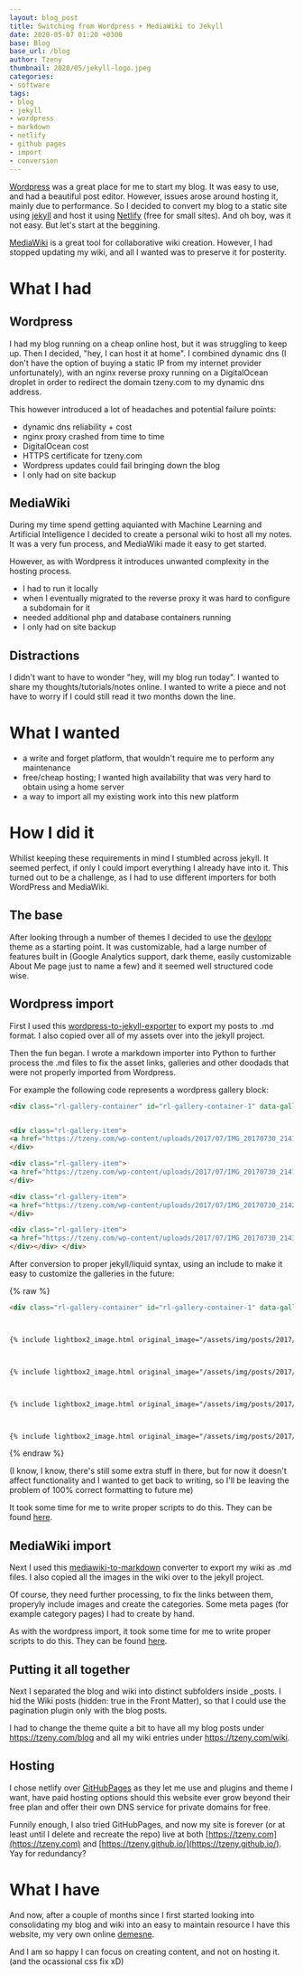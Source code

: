 ```yaml
---
layout: blog_post
title: Switching from Wordpress + MediaWiki to Jekyll
date: 2020-05-07 01:20 +0300
base: Blog
base_url: /blog 
author: Tzeny
thumbnail: 2020/05/jekyll-logo.jpeg
categories:
- software
tags:
- blog
- jekyll
- wordpress
- markdown
- netlify
- github pages
- import
- conversion
---
```


[Wordpress](https://wordpress.com/) was a great place for me to start my blog. It was easy to use, and had a beautiful post editor. However, issues arose around hosting it, mainly due to performance. So I decided to convert my blog to a static site using [jekyll](https://jekyllrb.com/) and host it using [Netlify](https://www.netlify.com/) (free for small sites). And oh boy, was it not easy. But let's start at the beggining.

[MediaWiki](https://www.mediawiki.org/wiki/MediaWiki) is a great tool for collaborative wiki creation. However, I had stopped updating my wiki, and all I wanted was to preserve it for posterity. 

# What I had
## Wordpress

I had my blog running on a cheap online host, but it was struggling to keep up. Then I decided, "hey, I can host it at home". I combined dynamic dns (I don't have the option of buying a static IP from my internet provider unfortunately), with an nginx reverse proxy running on a DigitalOcean droplet in order to redirect the domain tzeny.com to my dynamic dns address.

This however introduced a lot of headaches and potential failure points: 
- dynamic dns reliability + cost
- nginx proxy crashed from time to time 
- DigitalOcean cost
- HTTPS certificate for tzeny.com
- Wordpress updates could fail bringing down the blog
- I only had on site backup

## MediaWiki

During my time spend getting aquianted with Machine Learning and Artificial Intelligence I decided to create a personal wiki to host all my notes. It was a very fun process, and MediaWiki made it easy to get started.

However, as with Wordpress it introduces unwanted complexity in the hosting process. 
- I had to run it locally
- when I eventually migrated to the reverse proxy it was hard to configure a subdomain for it
- needed additional php and database containers running
- I only had on site backup

## Distractions

I didn't want to have to wonder "hey, will my blog run today". I wanted to share my thoughts/tutorials/notes online. I wanted to write a piece and not have to worry if I could still read it two months down the line.

# What I wanted
- a write and forget platform, that wouldn't require me to perform any maintenance
- free/cheap hosting; I wanted high availability that was very hard to obtain using a home server
- a way to import all my existing work into this new platform

# How I did it
Whilist keeping these requirements in mind I stumbled across jekyll. It seemed perfect, if only I could import everything I already have into it. This turned out to be a challenge, as I had to use different importers for both WordPress and MediaWiki. 

## The base
After looking through a number of themes I decided to use the [devlopr](https://github.com/sujaykundu777/devlopr-jekyll) theme as a starting point. It was customizable, had a large number of features built in (Google Analytics support, dark theme, easily customizable About Me page just to name a few) and it seemed well structured code wise.

## Wordpress import
First I used this [wordpress-to-jekyll-exporter](https://github.com/benbalter/wordpress-to-jekyll-exporter) to export my posts to .md format. I also copied over all of my assets over into the jekyll project.

Then the fun began. I wrote a markdown importer into Python to further process the .md files to fix the asset links, galleries and other doodads that were not properly imported from Wordpress. 

For example the following code represents a wordpress gallery block: 

``` html
<div class="rl-gallery-container" id="rl-gallery-container-1" data-gallery_id="0"> <div class="rl-gallery rl-basicgrid-gallery " id="rl-gallery-1" data-gallery_no="1"> 


<div class="rl-gallery-item">
<a href="https://tzeny.com/wp-content/uploads/2017/07/IMG_20170730_214102.jpg" title="Front view, turned off" data-rl_title="Front view, turned off" class="rl-gallery-link" data-rl_caption="" data-rel="lightbox-gallery-1"><img src="https://tzeny.com/wp-content/uploads/2017/07/IMG_20170730_214102-300x225.jpg" width="300" height="225" /><span class="rl-gallery-caption"><span class="rl-gallery-item-title">Front view, turned off</span></span></a>
</div>

<div class="rl-gallery-item">
<a href="https://tzeny.com/wp-content/uploads/2017/07/IMG_20170730_214125.jpg" title="The brains behind AIA, a Raspberry Pi 3" data-rl_title="The brains behind AIA, a Raspberry Pi 3" class="rl-gallery-link" data-rl_caption="" data-rel="lightbox-gallery-1"><img src="https://tzeny.com/wp-content/uploads/2017/07/IMG_20170730_214125-300x225.jpg" width="300" height="225" /><span class="rl-gallery-caption"><span class="rl-gallery-item-title">The brains behind AIA, a Raspberry Pi 3</span></span></a>
</div>

<div class="rl-gallery-item">
<a href="https://tzeny.com/wp-content/uploads/2017/07/IMG_20170730_214218.jpg" title="Standard Raspbian with PIXEL desktop" data-rl_title="Standard Raspbian with PIXEL desktop" class="rl-gallery-link" data-rl_caption="" data-rel="lightbox-gallery-1"><img src="https://tzeny.com/wp-content/uploads/2017/07/IMG_20170730_214218-300x225.jpg" width="300" height="225" /><span class="rl-gallery-caption"><span class="rl-gallery-item-title">Standard Raspbian with PIXEL desktop</span></span></a>
</div>

<div class="rl-gallery-item">
<a href="https://tzeny.com/wp-content/uploads/2017/07/IMG_20170730_214318.jpg" title="Kodi player, showing the music folders on a USB memory stick" data-rl_title="Kodi player, showing the music folders on a USB memory stick" class="rl-gallery-link" data-rl_caption="" data-rel="lightbox-gallery-1"><img src="https://tzeny.com/wp-content/uploads/2017/07/IMG_20170730_214318-300x225.jpg" width="300" height="225" /><span class="rl-gallery-caption"><span class="rl-gallery-item-title">Kodi player, showing the music folders on a USB memory stick</span></span></a>
</div></div> </div>
```

After conversion to proper jekyll/liquid syntax, using an include to make it easy to customize the galleries in the future:

{% raw %}
``` html
<div class="rl-gallery-container" id="rl-gallery-container-1" data-gallery_id="0"> <div class="rl-gallery rl-basicgrid-gallery " id="rl-gallery-1" data-gallery_no="1"> 



{% include lightbox2_image.html original_image="/assets/img/posts/2017/07/IMG_20170730_214102.jpg" thumbnail_image="/assets/img/posts/2017/07/IMG_20170730_214102-300x225.jpg" caption="Front view, turned off" set_name="set_1" %}



{% include lightbox2_image.html original_image="/assets/img/posts/2017/07/IMG_20170730_214125.jpg" thumbnail_image="/assets/img/posts/2017/07/IMG_20170730_214125-300x225.jpg" caption="The brains behind AIA, a Raspberry Pi 3" set_name="set_1" %}



{% include lightbox2_image.html original_image="/assets/img/posts/2017/07/IMG_20170730_214218.jpg" thumbnail_image="/assets/img/posts/2017/07/IMG_20170730_214218-300x225.jpg" caption="Standard Raspbian with PIXEL desktop" set_name="set_1" %}



{% include lightbox2_image.html original_image="/assets/img/posts/2017/07/IMG_20170730_214318.jpg" thumbnail_image="/assets/img/posts/2017/07/IMG_20170730_214318-300x225.jpg" caption="Kodi player, showing the music folders on a USB memory stick" set_name="set_1" %}</div> </div>
```
{% endraw %}

(I know, I know, there's still some extra stuff in there, but for now it doesn't affect functionality and I wanted to get back to writing, so I'll be leaving the problem of 100% correct formatting to future me)

It took some time for me to write proper scripts to do this. They can be found [here](https://github.com/Tzeny/tzeny.github.io/tree/master/assets/python).

## MediaWiki import

Next I used this [mediawiki-to-markdown](https://github.com/philipashlock/mediawiki-to-markdown) converter to export my wiki as .md files. I also copied all the images in the wiki over to the jekyll project.

Of course, they need further processing, to fix the links between them, properyly include images and create the categories. Some meta pages (for example category pages) I had to create by hand.

As with the wordpress import, it took some time for me to write proper scripts to do this. They can be found [here](https://github.com/Tzeny/tzeny.github.io/tree/master/assets/python).

## Putting it all together

Next I separated the blog and wiki into distinct subfolders inside _posts. I hid the Wiki posts (hidden: true in the Front Matter), so that I could use the pagination plugin only with the blog posts. 

I had to change the theme quite a bit to have all my blog posts under https://tzeny.com/blog and all my wiki entries under https://tzeny.com/wiki.

## Hosting

I chose netlify over [GitHubPages](https://pages.github.com/) as they let me use and plugins and theme I want, have paid hosting options should this website ever grow beyond their free plan and offer their own DNS service for private domains for free.

Funnily enough, I also tried GitHubPages, and now my site is forever (or at least until I delete and recreate the repo) live at both [https://tzeny.com](https://tzeny.com) and [https://tzeny.github.io/](https://tzeny.github.io/). Yay for redundancy?

# What I have

And now, after a couple of months since I first started looking into consolidating my blog and wiki into an easy to maintain resource I have this website, my very own online [demesne](https://en.wikipedia.org/wiki/Demesne). 

And I am so happy I can focus on creating content, and not on hosting it. (and the ocassional css fix xD)


